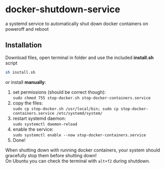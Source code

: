 # docker-shutdown-service
a systemd service to automatically shut down docker containers on poweroff and reboot

## Installation

Download files, open terminal in folder and use the included **install.sh** script 
```bash 
sh install.sh
``` 

or install **manually**:

1. set permissions (should be correct though):  
`sudo chmod 755 stop-docker.sh stop-docker-containers.service`
1. copy the files:  
`sudo cp stop-docker.sh /usr/local/bin; sudo cp stop-docker-containers.service /etc/systemd/system/`
1. restart systemd daemon:  
`sudo systemctl daemon-reload`
1. enable the service:  
`sudo systemctl enable --now stop-docker-containers.service`
1. Done! 

When shutting down with running docker containers, your system should gracefully stop them before shutting down!  
On Ubuntu you can check the terminal with `alt+f2` during shutdown.
